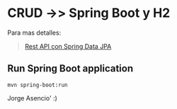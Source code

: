 
# CRUD ->> Spring Boot y H2

Para mas detalles:
> [ Rest API con Spring Data JPA ](https://www.bezkoder.com/spring-boot-jpa-h2-example/)

## Run Spring Boot application
```
mvn spring-boot:run
```

Jorge Asencio' :)

